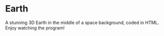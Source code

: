 # Earth
A stunning 3D Earth in the middle of a space background, coded in HTML. Enjoy watching the program!
